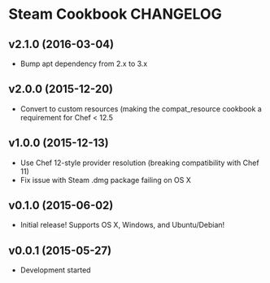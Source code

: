 Steam Cookbook CHANGELOG
========================

v2.1.0 (2016-03-04)
-------------------
- Bump apt dependency from 2.x to 3.x

v2.0.0 (2015-12-20)
-------------------
- Convert to custom resources (making the compat_resource cookbook a
  requirement for Chef < 12.5

v1.0.0 (2015-12-13)
-------------------
- Use Chef 12-style provider resolution (breaking compatibility with Chef 11)
- Fix issue with Steam .dmg package failing on OS X

v0.1.0 (2015-06-02)
-------------------
- Initial release! Supports OS X, Windows, and Ubuntu/Debian!

v0.0.1 (2015-05-27)
-------------------
- Development started
